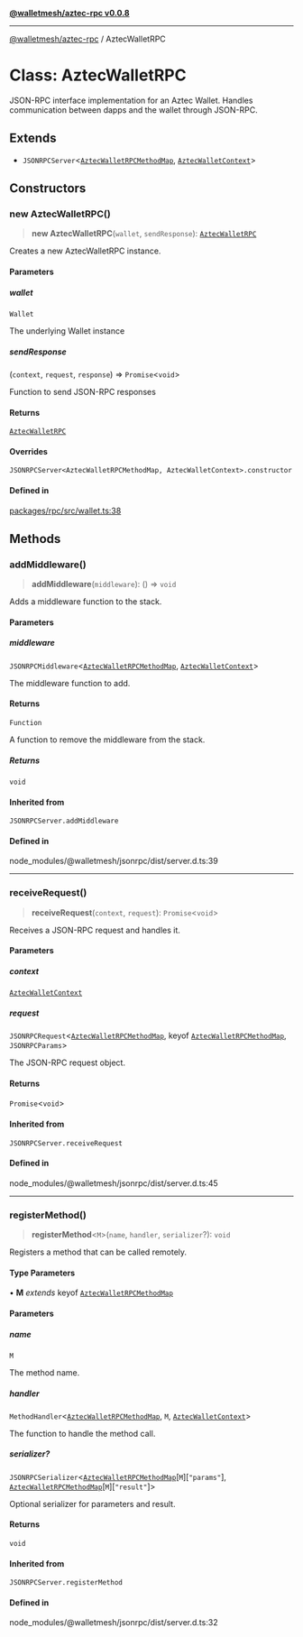 [**@walletmesh/aztec-rpc v0.0.8**](../README.md)

***

[@walletmesh/aztec-rpc](../globals.md) / AztecWalletRPC

# Class: AztecWalletRPC

JSON-RPC interface implementation for an Aztec Wallet.
Handles communication between dapps and the wallet through JSON-RPC.

## Extends

- `JSONRPCServer`\<[`AztecWalletRPCMethodMap`](../type-aliases/AztecWalletRPCMethodMap.md), [`AztecWalletContext`](../type-aliases/AztecWalletContext.md)\>

## Constructors

### new AztecWalletRPC()

> **new AztecWalletRPC**(`wallet`, `sendResponse`): [`AztecWalletRPC`](AztecWalletRPC.md)

Creates a new AztecWalletRPC instance.

#### Parameters

##### wallet

`Wallet`

The underlying Wallet instance

##### sendResponse

(`context`, `request`, `response`) => `Promise`\<`void`\>

Function to send JSON-RPC responses

#### Returns

[`AztecWalletRPC`](AztecWalletRPC.md)

#### Overrides

`JSONRPCServer<AztecWalletRPCMethodMap, AztecWalletContext>.constructor`

#### Defined in

[packages/rpc/src/wallet.ts:38](https://github.com/WalletMesh/aztec/blob/d8d2f2cdd3d6049cb75dc7c911ba6918ba4c3225/packages/rpc/src/wallet.ts#L38)

## Methods

### addMiddleware()

> **addMiddleware**(`middleware`): () => `void`

Adds a middleware function to the stack.

#### Parameters

##### middleware

`JSONRPCMiddleware`\<[`AztecWalletRPCMethodMap`](../type-aliases/AztecWalletRPCMethodMap.md), [`AztecWalletContext`](../type-aliases/AztecWalletContext.md)\>

The middleware function to add.

#### Returns

`Function`

A function to remove the middleware from the stack.

##### Returns

`void`

#### Inherited from

`JSONRPCServer.addMiddleware`

#### Defined in

node\_modules/@walletmesh/jsonrpc/dist/server.d.ts:39

***

### receiveRequest()

> **receiveRequest**(`context`, `request`): `Promise`\<`void`\>

Receives a JSON-RPC request and handles it.

#### Parameters

##### context

[`AztecWalletContext`](../type-aliases/AztecWalletContext.md)

##### request

`JSONRPCRequest`\<[`AztecWalletRPCMethodMap`](../type-aliases/AztecWalletRPCMethodMap.md), keyof [`AztecWalletRPCMethodMap`](../type-aliases/AztecWalletRPCMethodMap.md), `JSONRPCParams`\>

The JSON-RPC request object.

#### Returns

`Promise`\<`void`\>

#### Inherited from

`JSONRPCServer.receiveRequest`

#### Defined in

node\_modules/@walletmesh/jsonrpc/dist/server.d.ts:45

***

### registerMethod()

> **registerMethod**\<`M`\>(`name`, `handler`, `serializer`?): `void`

Registers a method that can be called remotely.

#### Type Parameters

• **M** *extends* keyof [`AztecWalletRPCMethodMap`](../type-aliases/AztecWalletRPCMethodMap.md)

#### Parameters

##### name

`M`

The method name.

##### handler

`MethodHandler`\<[`AztecWalletRPCMethodMap`](../type-aliases/AztecWalletRPCMethodMap.md), `M`, [`AztecWalletContext`](../type-aliases/AztecWalletContext.md)\>

The function to handle the method call.

##### serializer?

`JSONRPCSerializer`\<[`AztecWalletRPCMethodMap`](../type-aliases/AztecWalletRPCMethodMap.md)\[`M`\]\[`"params"`\], [`AztecWalletRPCMethodMap`](../type-aliases/AztecWalletRPCMethodMap.md)\[`M`\]\[`"result"`\]\>

Optional serializer for parameters and result.

#### Returns

`void`

#### Inherited from

`JSONRPCServer.registerMethod`

#### Defined in

node\_modules/@walletmesh/jsonrpc/dist/server.d.ts:32
